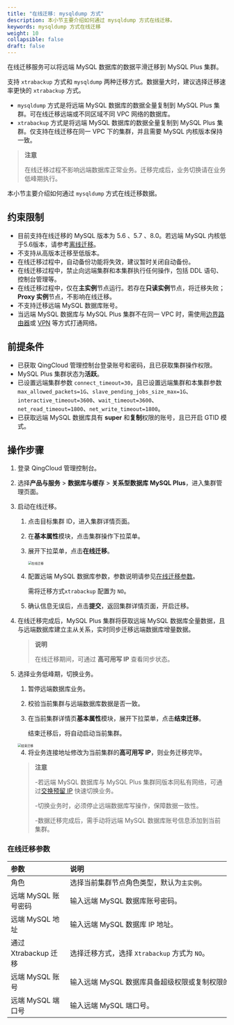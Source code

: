 ```yaml
---
title: "在线迁移: mysqldump 方式"
description: 本小节主要介绍如何通过 mysqldump 方式在线迁移。 
keywords: mysqldump 方式在线迁移
weight: 10
collapsible: false
draft: false
---
```


在线迁移服务可以将远端 MySQL 数据库的数据平滑迁移到 MySQL Plus 集群。

支持 `xtrabackup` 方式和 `mysqldump` 两种迁移方式。数据量大时，建议选择迁移速率更快的 `xtrabackup` 方式。

- `mysqldump` 方式是将远端 MySQL 数据库的数据全量复制到 MySQL Plus 集群。可在线迁移远端或不同区域不同 VPC 网络的数据库。
- `xtrabackup` 方式是将远端 MySQL 数据库的数据全量复制到 MySQL Plus 集群。仅支持在线迁移在同一 VPC 下的集群，并且需要 MySQL 内核版本保持一致。

> **注意**
> 
> 在线迁移过程不影响远端数据库正常业务。迁移完成后，业务切换请在业务低峰期执行。

本小节主要介绍如何通过 `mysqldump` 方式在线迁移数据。

## 约束限制

- 目前支持在线迁移的 MySQL 版本为 5.6 、5.7 、8.0。若远端 MySQL 内核低于5.6版本，请参考[离线迁移](../data_transfer)。
- 不支持从高版本迁移至低版本。
- 在线迁移过程中，自动备份功能将失效，建议暂时关闭自动备份。
- 在线迁移过程中，禁止向远端集群和本集群执行任何操作，包括 DDL 语句、控制台管理等。
- 在线迁移过程中，仅在**主实例**节点运行。若存在**只读实例**节点，将迁移失败；**Proxy 实例**节点，不影响在线迁移。
- 不支持迁移远端 MySQL 数据库账号。
- 当远端 MySQL 数据库与 MySQL Plus 集群不在同一 VPC 时，需使用[边界路由器](../../../../../network/border_router/)或 [VPN](../../../../../network/vpc/manual/vpn/) 等方式打通网络。

## 前提条件

- 已获取 QingCloud 管理控制台登录账号和密码，且已获取集群操作权限。
- MySQL Plus 集群状态为**活跃**。
- 已设置远端集群参数 `connect_timeout=30`，且已设置远端集群和本集群参数 `max_allowed_packets=1G`、`slave_pending_jobs_size_max=1G`、`interactive_timeout=3600`、`wait_timeout=3600`、`net_read_timeout=1800`、`net_write_timeout=1800`。
- 已获取远端 MySQL 数据库具有 **super** 和**复制**权限的账号，且已开启 GTID 模式。

## 操作步骤

1. 登录 QingCloud 管理控制台。
2. 选择**产品与服务** > **数据库与缓存** > **关系型数据库 MySQL Plus**，进入集群管理页面。
3. 启动在线迁移。
   1. 点击目标集群 ID，进入集群详情页面。
   2. 在**基本属性**模块，点击集群操作下拉菜单。
   3. 展开下拉菜单，点击**在线迁移**。
      
      <img src="../../../_images/migration_online1.png" alt="在线迁移" style="zoom:50%;" />

   4. 配置远端 MySQL 数据库参数，参数说明请参见[在线迁移参数](#在线迁移参数)。

      需将迁移方式`xtrabackup` 配置为 `NO`。

   5. 确认信息无误后，点击**提交**，返回集群详情页面，开启迁移。

4. 在线迁移完成后，MySQL Plus 集群将获取远端 MySQL 数据库全量数据，且与远端数据库建立主从关系，实时同步迁移远端数据库增量数据。

   > **说明**
   > 
   > 在线迁移期间，可通过 **高可用写 IP** 查看同步状态。

5. 选择业务低峰期，切换业务。

    1. 暂停远端数据库业务。
    2. 校验当前集群与远端数据库数据是否一致。
    3. 在当前集群详情页**基本属性**模块，展开下拉菜单，点击**结束迁移**。

       结束迁移后，将自动启动当前集群。

      <img src="../../../_images/end_migration.png" alt="结束迁移" style="zoom:50%;" />

    4. 将业务连接地址修改为当前集群的**高可用写 IP**，则业务迁移完毕。

   > **注意**
   >
   > -若远端 MySQL 数据库与 MySQL Plus 集群同版本同私有网络，可通过[交换预留 IP](../../mgt_connect/exchange_reservedip) 快速切换业务。
   >
   > -切换业务时，必须停止远端数据库写操作，保障数据一致性。
   >
   > -数据迁移完成后，需手动将远端 MySQL 数据库账号信息添加到当前集群。

### 在线迁移参数

|  <span style="display:inline-block;width:120px">参数</span> | <span style="display:inline-block;width:480px">说明</span>  |
|:--- |:--- |
| 角色  | 选择当前集群节点角色类型，默认为`主实例`。 |
| 远端 MySQL 账号密码 |  输入远端 MySQL 数据库账号密码。 |
| 远端 MySQL 地址 |  输入远端 MySQL 数据库 IP 地址。 |
| 通过 Xtrabackup 迁移  | 选择迁移方式，选择 `Xtrabackup` 方式为 `NO`。|
| 远端 MySQL 账号 |  输入远端 MySQL 数据库具备超级权限或复制权限的账号。 |
| 远端 MySQL 端口号  |输入远端 MySQL 端口号。|
